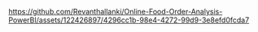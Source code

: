 
https://github.com/Revanthallanki/Online-Food-Order-Analysis-PowerBI/assets/122426897/4296cc1b-98e4-4272-99d9-3e8efd0fcda7

